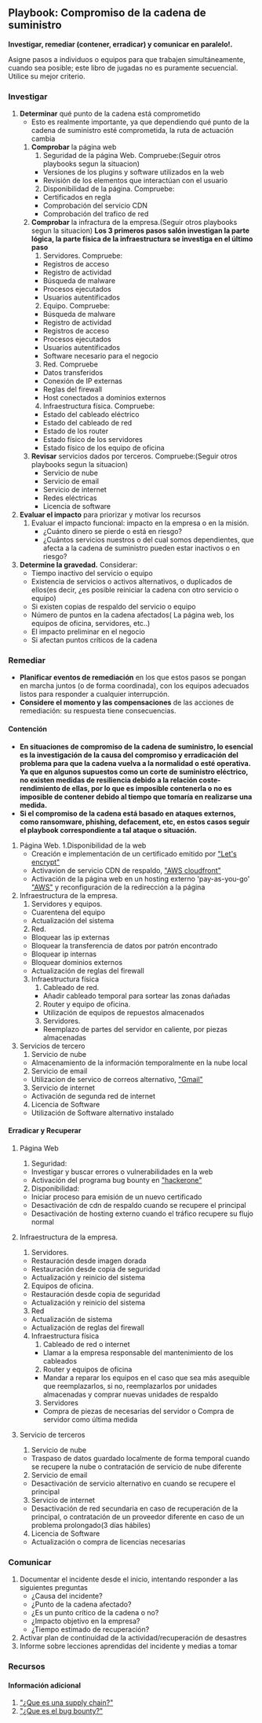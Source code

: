 
## Playbook: Compromiso de la cadena de suministro

**Investigar, remediar (contener, erradicar) y comunicar en paralelo!.**

Asigne pasos a individuos o equipos para que trabajen simultáneamente, cuando sea posible; este libro de jugadas no es puramente secuencial. Utilice su mejor criterio.

### Investigar
1. **Determinar** qué punto de la cadena está comprometido
	* Esto es realmente importante, ya que dependiendo qué punto de la cadena de suministro esté comprometida, la ruta de actuación cambia
	1. **Comprobar** la página web
		1. Seguridad de la página Web. Compruebe:(Seguir otros playbooks segun la situacion)
		* Versiones de los plugins y software utilizados en la web
		* Revisión de los elementos que interactúan con el usuario
		2. Disponibilidad de la página. Compruebe:
		* Certificados en regla
		* Comprobación del servicio CDN 
		* Comprobación del trafico de red 
	2. **Comprobar** la infractura de la empresa.(Seguir otros playbooks segun la situacion)
		**Los 3 primeros pasos salón investigan la parte lógica, la parte física de la infraestructura se investiga en el último paso**
		1. Servidores. Compruebe:
		* Registros de acceso
		* Registro de actividad
		* Búsqueda de malware
		* Procesos ejecutados
		* Usuarios autentificados
		2. Equipo. Compruebe:
		* Búsqueda de malware
		* Registro de actividad
		* Registros de acceso
		* Procesos ejecutados
		* Usuarios autentificados
		* Software necesario para el negocio
		3. Red. Compruebe
		* Datos transferidos
		* Conexión de IP externas
		* Reglas del firewall
		* Host conectados a dominios externos
		4. Infraestructura física. Compruebe:
		* Estado del cableado eléctrico
		* Estado del cableado de red
		* Estado de los router
		* Estado físico de los servidores
		* Estado físico de los equipo de oficina
	3. **Revisar** servicios dados por terceros. Compruebe:(Seguir otros playbooks segun la situacion)
		* Servicio de nube
		* Servicio de email
		* Servicio de internet
		* Redes eléctricas
		* Licencia de software
2. **Evaluar el impacto** para priorizar y motivar los recursos
    1. Evaluar el impacto funcional: impacto en la empresa o en la misión.
        * ¿Cuánto dinero se pierde o está en riesgo?
        * ¿Cuántos servicios nuestros o del cual somos dependientes, que afecta a la cadena de suministro pueden estar inactivos o en riesgo?
3. **Determine la gravedad.** Considerar:
    * Tiempo inactivo del servicio o equipo
    * Existencia de servicios o activos alternativos, o duplicados de ellos(es decir, ¿es posible reiniciar la cadena con otro servicio o equipo) 
    * Si existen copias de respaldo del servicio o equipo
    * Número de puntos en la cadena afectados( La página web, los equipos de oficina, servidores, etc..)
    * El impacto preliminar en el negocio
    * Si afectan puntos críticos de la cadena
### Remediar

* **Planificar eventos de remediación** en los que estos pasos se pongan en marcha juntos (o de forma coordinada), con los equipos adecuados listos para responder a cualquier interrupción.
* **Considere el momento y las compensaciones** de las acciones de remediación: su respuesta tiene consecuencias.

#### Contención
* **En situaciones de compromiso de la cadena de suministro, lo esencial es la investigación de la causa del compromiso y erradicación del problema para que la cadena vuelva a la normalidad o esté operativa. Ya que en algunos supuestos como un corte de suministro eléctrico, no existen medidas de resiliencia debido a la relación coste-rendimiento de ellas, por lo que es imposible contenerla o no es imposible de contener debido al tiempo que tomaría en realizarse una medida.**
* **Si el compromiso de la cadena está basado en ataques externos, como ransomware, phishing, defacement, etc, en estos casos seguir el playbook correspondiente a tal ataque o situación.**

1. Página Web.
	1.Disponibilidad de la web
	* Creación e implementación de un certificado emitido por ["Let's encrypt"](https://letsencrypt.org/es/)
	* Activavion de servicio CDN de respaldo, ["AWS cloudfront"](https://aws.amazon.com/es/cloudfront/) 
	* Activación de la página web en un hosting externo 'pay-as-you-go' ["AWS"](https://aws.amazon.com/es/pricing/?aws-products-pricing.sort-by=item.additionalFields.productNameLowercase&aws-products-pricing.sort-order=asc&awsf.Free%20Tier%20Type=*all&awsf.tech-category=*all]) y reconfiguración de la redirección a la página
2. Infraestructura de la empresa.
	1. Servidores y equipos.
	* Cuarentena del equipo
	* Actualización del sistema
	2. Red.
	* Bloquear las ip externas
	* Bloquear la transferencia de datos por patrón encontrado
	* Bloquear ip internas
	* Bloquear dominios externos
	* Actualización de reglas del firewall
	3. Infraestructura física
		1. Cableado de red.
		* Añadir cableado temporal para sortear las zonas dañadas
		2. Router y equipo de oficina.
		* Utilización de equipos de repuestos almacenados
		3. Servidores.
		* Reemplazo de partes del servidor en caliente, por piezas almacenadas
3. Servicios de tercero
	1. Servicio de nube
	* Almacenamiento de la información temporalmente en la nube local
	2. Servicio de email
	* Utilizacion de servico de correos alternativo, ["Gmail"](https://www.google.com/intl/es-419/gmail/about/)
	3. Servicio de internet
	* Activación de segunda red de internet
	4. Licencia de Software
	* Utilización de Software alternativo instalado


#### Erradicar y Recuperar

1. Página Web
	1. Seguridad:
	* Investigar y buscar errores o vulnerabilidades en la web
	* Activación del programa bug bounty en ["hackerone"](https://hackerone.com)
	2. Disponibilidad:
	* Iniciar proceso para emisión de un nuevo certificado
	* Desactivación de cdn de respaldo cuando se recupere el principal
	* Desactivación de hosting externo cuando el tráfico recupere su flujo normal 
2. Infraestructura de la empresa.
	1. Servidores.
	* Restauración desde imagen dorada
	* Restauración desde copia de seguridad
	* Actualización y reinicio del sistema
	2. Equipos de oficina.
	* Restauración desde copia de seguridad
	* Actualización y reinicio del sistema
	3. Red
	* Actualización de sistema
	* Actualización de reglas del firewall
	4. Infraestructura física
		1. Cableado de red o internet
		* Llamar a la empresa responsable del mantenimiento de los cableados
		2. Router y equipos de oficina
		* Mandar a reparar los equipos en el caso que sea más asequible que reemplazarlos, si no, reemplazarlos por unidades almacenadas y comprar nuevas unidades de respaldo
		3. Servidores
		* Compra de piezas de necesarias del servidor o Compra de servidor como última medida

3. Servicio de terceros
	1. Servicio de nube
	* Traspaso de datos guardado localmente de forma temporal cuando se recupere la nube o contratación de servicio de nube diferente
	2. Servicio de email
	* Desactivación de servicio alternativo en cuando se recupere el principal
	3. Servicio de internet
	* Desactivación de red secundaria en caso de recuperación de la principal, o contratación de un proveedor diferente en caso de un problema prolongado(3 días hábiles)
	4. Licencia de Software
	* Actualización o compra de licencias necesarias
### Comunicar

1. Documentar el incidente desde el inicio, intentando responder a las siguientes preguntas
	* ¿Causa del incidente?
	* ¿Punto de la cadena afectado?
	* ¿Es un punto crítico de la cadena o no?
	* ¿Impacto objetivo en la empresa?
	* ¿Tiempo estimado de recuperación?
2. Activar plan de continuidad de la actividad/recuperación de desastres
3. Informe sobre lecciones aprendidas del incidente y medias a tomar 

### Recursos

#### Información adicional

1. <a name="supply-chain-playbook-ref-1"></a>["¿Que es una supply chain?"](https://www.postgradounab.cl/noticias/supply-chain-que-es-y-por-que-es-importante-para-empresas/#:~:text=%C2%BFQu%C3%A9%20es%20Supply%20Chain%20o,o%20servicio%20ha%20sido%20entregado.)
2. <a name="supply-chain-playbook-ref-1"></a>["¿Que es el bug bounty?"](https://keepcoding.io/blog/que-es-bug-bounty-programa/)
